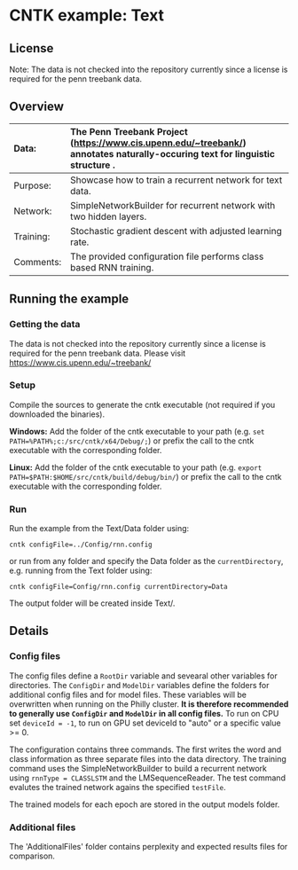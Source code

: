 # CNTK example: Text 

## License

Note: The data is not checked into the repository currently since a license is required for the penn treebank data.

## Overview

|Data:     |The Penn Treebank Project (https://www.cis.upenn.edu/~treebank/) annotates naturally-occuring text for linguistic structure .
|:---------|:---|
|Purpose:  |Showcase how to train a recurrent network for text data.
|Network:  |SimpleNetworkBuilder for recurrent network with two hidden layers.
|Training: |Stochastic gradient descent with adjusted learning rate.
|Comments: |The provided configuration file performs class based RNN training.

## Running the example

### Getting the data

The data is not checked into the repository currently since a license is required for the penn treebank data.
Please visit https://www.cis.upenn.edu/~treebank/

### Setup

Compile the sources to generate the cntk executable (not required if you downloaded the binaries).

__Windows:__ Add the folder of the cntk executable to your path 
(e.g. `set PATH=%PATH%;c:/src/cntk/x64/Debug/;`) 
or prefix the call to the cntk executable with the corresponding folder. 

__Linux:__ Add the folder of the cntk executable to your path 
(e.g. `export PATH=$PATH:$HOME/src/cntk/build/debug/bin/`) 
or prefix the call to the cntk executable with the corresponding folder. 

### Run

Run the example from the Text/Data folder using:

`cntk configFile=../Config/rnn.config`

or run from any folder and specify the Data folder as the `currentDirectory`, 
e.g. running from the Text folder using:

`cntk configFile=Config/rnn.config currentDirectory=Data`

The output folder will be created inside Text/.

## Details

### Config files

The config files define a `RootDir` variable and sevearal other variables for directories. 
The `ConfigDir` and `ModelDir` variables define the folders for additional config files and for model files. 
These variables will be overwritten when running on the Philly cluster. 
__It is therefore recommended to generally use `ConfigDir` and `ModelDir` in all config files.__ 
To run on CPU set `deviceId = -1`, to run on GPU set deviceId to "auto" or a specific value >= 0.

The configuration contains three commands. 
The first writes the word and class information as three separate files into the data directory.
The training command uses the SimpleNetworkBuilder to build a recurrent network 
using `rnnType = CLASSLSTM` and the LMSequenceReader.
The test command evalutes the trained network agains the specified `testFile`.

The trained models for each epoch are stored in the output models folder. 

### Additional files

The 'AdditionalFiles' folder contains perplexity and expected results files for comparison.
